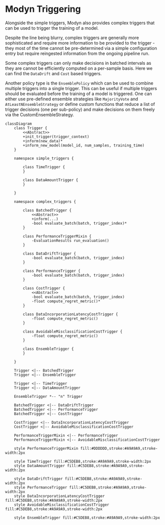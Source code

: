 # Modyn Triggering

Alongside the simple triggers, Modyn also provides complex triggers that can be used to trigger the training of a model.

Despite the line being blurry, complex triggers are generally more sophisticated and require more information to be provided to the trigger - they most of the time cannot be pre-determined via a simple configuration entry but require
reingested information from the ongoing pipeline run.

Some complex triggers can only make decisions in batched intervals as they are cannot be efficiently computed
on a per-sample basis. Here we can find the `DataDrift` and `Cost` based triggers.

Another policy type is the `EnsemblePolicy` which can be used to combine multiple triggers into a single trigger. This can be useful if multiple triggers should be evaluated before the training of a model is triggered.
One can either use pre-defined ensemble strategies like `MajorityVote` and `AtLeastNEnsembleStrategy` or define custom functions that reduce a list of trigger decisions (one per sub-policy) and make decisions on them freely via the CustomEnsembleStrategy.

```mermaid
classDiagram
    class Trigger {
        <<Abstract>>
        +init_trigger(trigger_context)
        +inform(new_data)*
        +inform_new_model(model_id, num_samples, training_time)
    }

    namespace simple_triggers {

        class TimeTrigger {
        }

        class DataAmountTrigger {
        }

    }

    namespace complex_triggers {

        class BatchedTrigger {
            <<Abstract>>
            +inform(...)
            -bool evaluate_batch(batch, trigger_index)*
        }

        class PerformanceTriggerMixin {
            -EvaluationResults run_evaluation()
        }

        class DataDriftTrigger {
            -bool evaluate_batch(batch, trigger_index)
        }

        class PerformanceTrigger {
            -bool evaluate_batch(batch, trigger_index)
        }

        class CostTrigger {
            <<Abstract>>
            -bool evaluate_batch(batch, trigger_index)
            -float compute_regret_metric()*
        }

        class DataIncorporationLatencyCostTrigger {
            -float compute_regret_metric()
        }

        class AvoidableMisclassificationCostTrigger {
            -float compute_regret_metric()
        }

        class EnsembleTrigger {
        }

    }

    Trigger <|-- BatchedTrigger
    Trigger <|-- EnsembleTrigger

    Trigger <|-- TimeTrigger
    Trigger <|-- DataAmountTrigger

    EnsembleTrigger *-- "n" Trigger

    BatchedTrigger <|-- DataDriftTrigger
    BatchedTrigger <|-- PerformanceTrigger
    BatchedTrigger <|-- CostTrigger

    CostTrigger <|-- DataIncorporationLatencyCostTrigger
    CostTrigger <|-- AvoidableMisclassificationCostTrigger

    PerformanceTriggerMixin <|-- PerformanceTrigger
    PerformanceTriggerMixin <|-- AvoidableMisclassificationCostTrigger

    style PerformanceTriggerMixin fill:#DDDDDD,stroke:#A9A9A9,stroke-width:2px

    style TimeTrigger fill:#C5DEB8,stroke:#A9A9A9,stroke-width:2px
    style DataAmountTrigger fill:#C5DEB8,stroke:#A9A9A9,stroke-width:2px

    style DataDriftTrigger fill:#C5DEB8,stroke:#A9A9A9,stroke-width:2px
    style PerformanceTrigger fill:#C5DEB8,stroke:#A9A9A9,stroke-width:2px
    style DataIncorporationLatencyCostTrigger fill:#C5DEB8,stroke:#A9A9A9,stroke-width:2px
    style AvoidableMisclassificationCostTrigger fill:#C5DEB8,stroke:#A9A9A9,stroke-width:2px

    style EnsembleTrigger fill:#C5DEB8,stroke:#A9A9A9,stroke-width:2px
```
